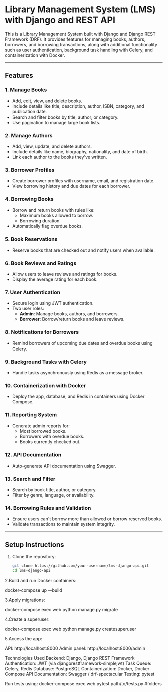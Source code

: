 # Library Management System (LMS) with Django and REST API

This is a Library Management System built with Django and Django REST Framework (DRF). It provides features for managing books, authors, borrowers, and borrowing transactions, along with additional functionality such as user authentication, background task handling with Celery, and containerization with Docker.

---

## Features

### 1. Manage Books
- Add, edit, view, and delete books.
- Include details like title, description, author, ISBN, category, and publication date.
- Search and filter books by title, author, or category.
- Use pagination to manage large book lists.

### 2. Manage Authors
- Add, view, update, and delete authors.
- Include details like name, biography, nationality, and date of birth.
- Link each author to the books they've written.

### 3. Borrower Profiles
- Create borrower profiles with username, email, and registration date.
- View borrowing history and due dates for each borrower.

### 4. Borrowing Books
- Borrow and return books with rules like:
  - Maximum books allowed to borrow.
  - Borrowing duration.
- Automatically flag overdue books.

### 5. Book Reservations
- Reserve books that are checked out and notify users when available.

### 6. Book Reviews and Ratings
- Allow users to leave reviews and ratings for books.
- Display the average rating for each book.

### 7. User Authentication
- Secure login using JWT authentication.
- Two user roles:
  - **Admin**: Manage books, authors, and borrowers.
  - **Borrower**: Borrow/return books and leave reviews.

### 8. Notifications for Borrowers
- Remind borrowers of upcoming due dates and overdue books using Celery.

### 9. Background Tasks with Celery
- Handle tasks asynchronously using Redis as a message broker.

### 10. Containerization with Docker
- Deploy the app, database, and Redis in containers using Docker Compose.

### 11. Reporting System
- Generate admin reports for:
  - Most borrowed books.
  - Borrowers with overdue books.
  - Books currently checked out.

### 12. API Documentation
- Auto-generate API documentation using Swagger.

### 13. Search and Filter
- Search by book title, author, or category.
- Filter by genre, language, or availability.

### 14. Borrowing Rules and Validation
- Ensure users can't borrow more than allowed or borrow reserved books.
- Validate transactions to maintain system integrity.

---

## Setup Instructions

1. Clone the repository:
   ```bash
   git clone https://github.com/your-username/lms-django-api.git
   cd lms-django-api
2.Build and run Docker containers:

docker-compose up --build

3.Apply migrations:

docker-compose exec web python manage.py migrate

4.Create a superuser:

docker-compose exec web python manage.py createsuperuser

5.Access the app:

API: http://localhost:8000
Admin panel: http://localhost:8000/admin

Technologies Used
Backend: Django, Django REST Framework
Authentication: JWT (via djangorestframework-simplejwt)
Task Queue: Celery, Redis
Database: PostgreSQL
Containerization: Docker, Docker Compose
API Documentation: Swagger / drf-spectacular
Testing: pytest

Run tests using:
docker-compose exec web pytest path/to/tests.py #folders
